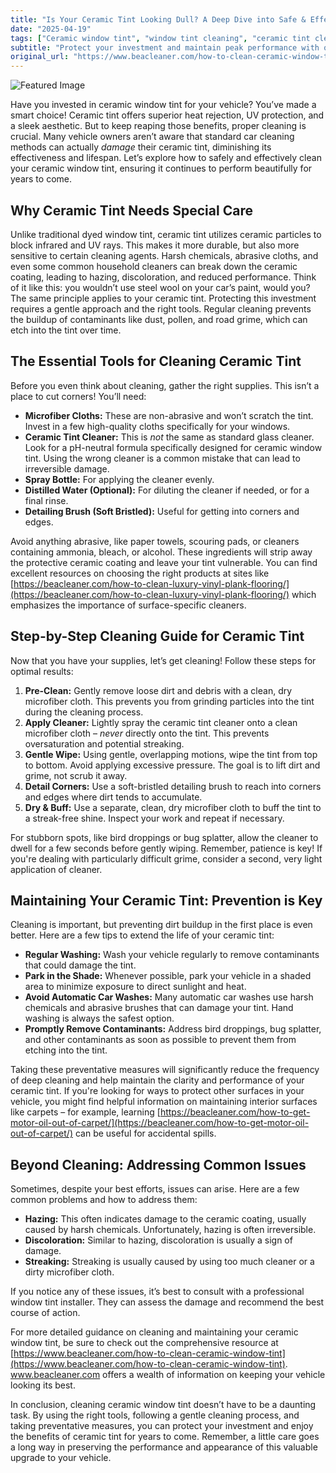 ```yaml
---
title: "Is Your Ceramic Tint Looking Dull? A Deep Dive into Safe & Effective Cleaning"
date: "2025-04-19"
tags: ["Ceramic window tint", "window tint cleaning", "ceramic tint cleaner", "car window tint", "window tint", "auto tint", "tint care"]
subtitle: "Protect your investment and maintain peak performance with our guide to cleaning ceramic window tint the right way."
original_url: "https://www.beacleaner.com/how-to-clean-ceramic-window-tint"
---
```




![Featured Image](https://res.cloudinary.com/dnm0udlvz/image/upload/v1745049191/article_image_37_epgdkd.jpg)

Have you invested in ceramic window tint for your vehicle? You’ve made a smart choice! Ceramic tint offers superior heat rejection, UV protection, and a sleek aesthetic. But to keep reaping those benefits, proper cleaning is crucial. Many vehicle owners aren’t aware that standard car cleaning methods can actually *damage* their ceramic tint, diminishing its effectiveness and lifespan. Let’s explore how to safely and effectively clean your ceramic window tint, ensuring it continues to perform beautifully for years to come.

## Why Ceramic Tint Needs Special Care

Unlike traditional dyed window tint, ceramic tint utilizes ceramic particles to block infrared and UV rays. This makes it more durable, but also more sensitive to certain cleaning agents. Harsh chemicals, abrasive cloths, and even some common household cleaners can break down the ceramic coating, leading to hazing, discoloration, and reduced performance. Think of it like this: you wouldn’t use steel wool on your car’s paint, would you? The same principle applies to your ceramic tint. Protecting this investment requires a gentle approach and the right tools. Regular cleaning prevents the buildup of contaminants like dust, pollen, and road grime, which can etch into the tint over time. 

## The Essential Tools for Cleaning Ceramic Tint

Before you even think about cleaning, gather the right supplies. This isn’t a place to cut corners! You’ll need:

*   **Microfiber Cloths:** These are non-abrasive and won’t scratch the tint. Invest in a few high-quality cloths specifically for your windows.
*   **Ceramic Tint Cleaner:** This is *not* the same as standard glass cleaner. Look for a pH-neutral formula specifically designed for ceramic window tint. Using the wrong cleaner is a common mistake that can lead to irreversible damage.
*   **Spray Bottle:** For applying the cleaner evenly.
*   **Distilled Water (Optional):** For diluting the cleaner if needed, or for a final rinse.
*   **Detailing Brush (Soft Bristled):** Useful for getting into corners and edges.

Avoid anything abrasive, like paper towels, scouring pads, or cleaners containing ammonia, bleach, or alcohol. These ingredients will strip away the protective ceramic coating and leave your tint vulnerable. You can find excellent resources on choosing the right products at sites like [https://beacleaner.com/how-to-clean-luxury-vinyl-plank-flooring/](https://beacleaner.com/how-to-clean-luxury-vinyl-plank-flooring/) which emphasizes the importance of surface-specific cleaners.

## Step-by-Step Cleaning Guide for Ceramic Tint

Now that you have your supplies, let’s get cleaning! Follow these steps for optimal results:

1.  **Pre-Clean:** Gently remove loose dirt and debris with a clean, dry microfiber cloth. This prevents you from grinding particles into the tint during the cleaning process.
2.  **Apply Cleaner:** Lightly spray the ceramic tint cleaner onto a clean microfiber cloth – *never* directly onto the tint. This prevents oversaturation and potential streaking.
3.  **Gentle Wipe:** Using gentle, overlapping motions, wipe the tint from top to bottom. Avoid applying excessive pressure. The goal is to lift dirt and grime, not scrub it away.
4.  **Detail Corners:** Use a soft-bristled detailing brush to reach into corners and edges where dirt tends to accumulate.
5.  **Dry & Buff:** Use a separate, clean, dry microfiber cloth to buff the tint to a streak-free shine. Inspect your work and repeat if necessary. 

For stubborn spots, like bird droppings or bug splatter, allow the cleaner to dwell for a few seconds before gently wiping. Remember, patience is key! If you're dealing with particularly difficult grime, consider a second, very light application of cleaner. 

## Maintaining Your Ceramic Tint: Prevention is Key

Cleaning is important, but preventing dirt buildup in the first place is even better. Here are a few tips to extend the life of your ceramic tint:

*   **Regular Washing:** Wash your vehicle regularly to remove contaminants that could damage the tint.
*   **Park in the Shade:** Whenever possible, park your vehicle in a shaded area to minimize exposure to direct sunlight and heat.
*   **Avoid Automatic Car Washes:** Many automatic car washes use harsh chemicals and abrasive brushes that can damage your tint. Hand washing is always the safest option.
*   **Promptly Remove Contaminants:** Address bird droppings, bug splatter, and other contaminants as soon as possible to prevent them from etching into the tint.

Taking these preventative measures will significantly reduce the frequency of deep cleaning and help maintain the clarity and performance of your ceramic tint. If you're looking for ways to protect other surfaces in your vehicle, you might find helpful information on maintaining interior surfaces like carpets – for example, learning [https://beacleaner.com/how-to-get-motor-oil-out-of-carpet/](https://beacleaner.com/how-to-get-motor-oil-out-of-carpet/) can be useful for accidental spills.

## Beyond Cleaning: Addressing Common Issues

Sometimes, despite your best efforts, issues can arise. Here are a few common problems and how to address them:

*   **Hazing:** This often indicates damage to the ceramic coating, usually caused by harsh chemicals. Unfortunately, hazing is often irreversible.
*   **Discoloration:** Similar to hazing, discoloration is usually a sign of damage.
*   **Streaking:** Streaking is usually caused by using too much cleaner or a dirty microfiber cloth.

If you notice any of these issues, it’s best to consult with a professional window tint installer. They can assess the damage and recommend the best course of action. 

For more detailed guidance on cleaning and maintaining your ceramic window tint, be sure to check out the comprehensive resource at [https://www.beacleaner.com/how-to-clean-ceramic-window-tint](https://www.beacleaner.com/how-to-clean-ceramic-window-tint).  www.beacleaner.com offers a wealth of information on keeping your vehicle looking its best.



In conclusion, cleaning ceramic window tint doesn’t have to be a daunting task. By using the right tools, following a gentle cleaning process, and taking preventative measures, you can protect your investment and enjoy the benefits of ceramic tint for years to come. Remember, a little care goes a long way in preserving the performance and appearance of this valuable upgrade to your vehicle.